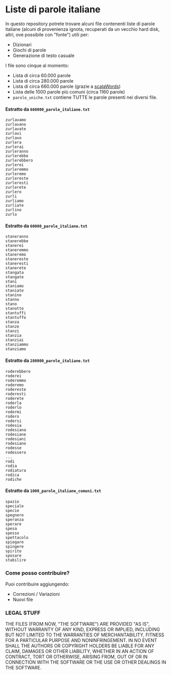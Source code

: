 # Liste di parole italiane

In questo repository potrete trovare alcuni file contenenti liste di parole italiane (alcuni di provenienza ignota, recuperati da un vecchio hard disk, altri, ove possibile con "fonte") utili per:

* Dizionari
* Giochi di parole
* Generazione di testo casuale

I file sono cinque al momento:

* Lista di circa 60.000 parole
* Lista di circa 280.000 parole
* Lista di circa 660.000 parole (grazie a [scalaWords](https://github.com/pazqo/scalaWords))
* Lista delle 1000 parole più comuni (circa 1160 parole)
* `parole_uniche.txt` contiene TUTTE le parole presenti nei diversi file.

#### Estratto da `660000_parole_italiane.txt`

```
zurlavamo
zurlavano
zurlavate
zurlavi
zurlavo
zurlera
zurlerai
zurleranno
zurlerebbe
zurlerebbero
zurlerei
zurleremmo
zurleremo
zurlereste
zurleresti
zurlerete
zurlero
zurli
zurliamo
zurliate
zurlino
zurlo
```

#### Estratto da `60000_parole_italiane.txt`

```stanerai
staneranno
stanerebbe
stanerei
staneremmo
staneremo
stanereste
staneresti
stanerete
stangata
stangate
stani
staniamo
staniate
stanino
stanno
stano
stanotte
stantuffi
stantuffo
stanza
stanze
stanzi
stanzia
stanziai
stanziammo
stanziamo
```
#### Estratto da ``280000_parole_italiane.txt``

```roderebbe
roderebbero
roderei
roderemmo
roderemo
rodereste
roderesti
roderete
roderla
roderlo
rodermi
rodero
rodersi
rodesia
rodesiana
rodesiane
rodesiani
rodesiano
rodesse
rodessero
...
rodi
rodia
rodiatura
rodica
rodiche
```

#### Estratto da ``1000_parole_italiane_comuni.txt``

```
spazio
speciale
specie
spegnere
speranza
sperare
spesa
spesso
spettacolo
spiegare
spingere
spirito
sposare
stabilire
```

### Come posso contribuire?

Puoi contribuire aggiungendo:

* Correzioni / Variazioni
* Nuovi file

### LEGAL STUFF

THE FILES (FROM NOW, "THE SOFTWARE") ARE PROVIDED "AS IS", WITHOUT WARRANTY OF ANY KIND, EXPRESS OR IMPLIED, INCLUDING BUT NOT LIMITED TO THE WARRANTIES OF MERCHANTABILITY,
FITNESS FOR A PARTICULAR PURPOSE AND NONINFRINGEMENT. IN NO EVENT SHALL THE AUTHORS OR COPYRIGHT HOLDERS BE LIABLE FOR ANY CLAIM, DAMAGES OR OTHER LIABILITY,
WHETHER IN AN ACTION OF CONTRACT, TORT OR OTHERWISE, ARISING FROM, OUT OF OR IN CONNECTION WITH THE SOFTWARE OR THE USE OR OTHER DEALINGS IN THE SOFTWARE.